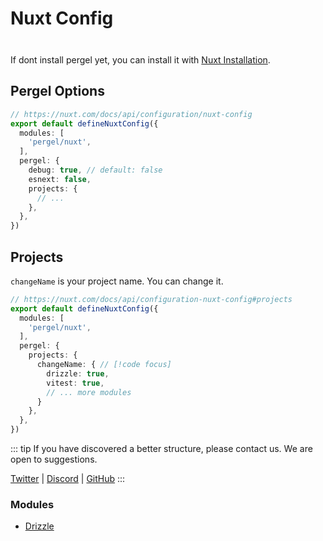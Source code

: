 # Nuxt Config

<div class="tip custom-block" style="padding-top: 8px">

If dont install pergel yet, you can install it with [Nuxt Installation](../guide/nuxt-installation).

</div>


## Pergel Options

```ts twoslash [nuxt.config.ts] {6-12}
// https://nuxt.com/docs/api/configuration/nuxt-config
export default defineNuxtConfig({
  modules: [
    'pergel/nuxt',
  ],
  pergel: {
    debug: true, // default: false
    esnext: false,
    projects: {
      // ... 
    },
  },
})
```

## Projects

`changeName` is your project name. You can change it.

```ts twoslash [nuxt.config.ts] {8-12}
// https://nuxt.com/docs/api/configuration-nuxt-config#projects
export default defineNuxtConfig({
  modules: [
    'pergel/nuxt',
  ],
  pergel: {
    projects: {
      changeName: { // [!code focus]
        drizzle: true,
        vitest: true,
        // ... more modules
      }
    },
  },
})
```

::: tip
If you have discovered a better structure, please contact us. We are open to suggestions.

[Twitter](https://twitter.com/oku_ui) | [Discord](https://chat.productdevbook.com) | [GitHub](htts://github.com/oku-ui/pergel/discussions)
:::


### Modules

- [Drizzle](./modules/drizzle/configuration.md)